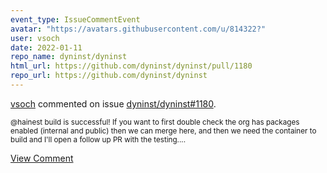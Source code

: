 ```yaml
---
event_type: IssueCommentEvent
avatar: "https://avatars.githubusercontent.com/u/814322?"
user: vsoch
date: 2022-01-11
repo_name: dyninst/dyninst
html_url: https://github.com/dyninst/dyninst/pull/1180
repo_url: https://github.com/dyninst/dyninst
---
```


<a href='https://github.com/vsoch' target='_blank'>vsoch</a> commented on issue <a href='https://github.com/dyninst/dyninst/pull/1180' target='_blank'>dyninst/dyninst#1180</a>.

<small>@hainest build is successful! If you want to first double check the org has packages enabled (internal and public) then we can merge here, and then we need the container to build and I'll open a follow up PR with the testing....</small>

<a href='https://github.com/dyninst/dyninst/pull/1180' target='_blank'>View Comment</a>